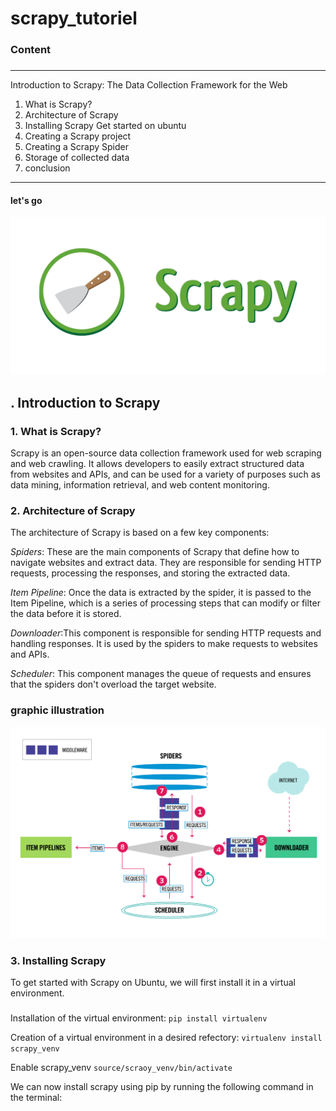 # scrapy_tutoriel
### Content
###
---
 Introduction to Scrapy: The Data Collection Framework for the Web
1. What is Scrapy?
2. Architecture of Scrapy       
3. Installing Scrapy
     Get started on ubuntu
4. Creating a Scrapy project
5. Creating a Scrapy Spider
6. Storage of collected data
7. conclusion
---
#### let's go
![alt text](https://github.com/GayePaapIsaac/scrapy_tutoriel/blob/tuto/img/logoscrapy.png)

## . Introduction to Scrapy
### 1. What is Scrapy?
Scrapy is an open-source data collection framework used for web scraping and web crawling. It allows developers to easily extract structured data from websites and APIs, and can be used for a variety of purposes such as data mining, information retrieval, and web content monitoring.


### 2. Architecture of Scrapy
The architecture of Scrapy is based on a few key components:

*Spiders*: These are the main components of Scrapy that define how to navigate websites and extract data. They are responsible for sending HTTP requests, processing the responses, and storing the extracted data.

*Item Pipeline*: Once the data is extracted by the spider, it is passed to the Item Pipeline, which is a series of processing steps that can modify or filter the data before it is stored.

*Downloader*:This component is responsible for sending HTTP requests and handling responses. It is used by the spiders to make requests to websites and APIs.

*Scheduler*: This component manages the queue of requests and ensures that the spiders don't overload the target website.

### graphic illustration
![alt text](https://github.com/GayePaapIsaac/scrapy_tutoriel/blob/tuto/img/scrapy_architecture_02.png)

### 3. Installing Scrapy
To get started with Scrapy on Ubuntu, we will first install it in a virtual environment.
##### 
Installation of the virtual environment:
`pip install virtualenv`

Creation of a virtual environment in a desired refectory:
`virtualenv install scrapy_venv`

Enable scrapy_venv
`source/scraoy_venv/bin/activate`

 We can now install scrapy using pip by running the following command in the terminal:
 
